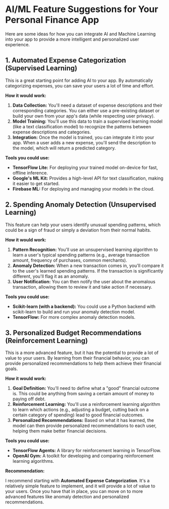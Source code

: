 # AI/ML Feature Suggestions for Your Personal Finance App

Here are some ideas for how you can integrate AI and Machine Learning into your app to provide a more intelligent and personalized user experience.

## 1. Automated Expense Categorization (Supervised Learning)

This is a great starting point for adding AI to your app. By automatically categorizing expenses, you can save your users a lot of time and effort.

**How it would work:**

1.  **Data Collection:** You'll need a dataset of expense descriptions and their corresponding categories. You can either use a pre-existing dataset or build your own from your app's data (while respecting user privacy).
2.  **Model Training:** You'll use this data to train a supervised learning model (like a text classification model) to recognize the patterns between expense descriptions and categories.
3.  **Integration:** Once the model is trained, you can integrate it into your app. When a user adds a new expense, you'll send the description to the model, which will return a predicted category.

**Tools you could use:**

*   **TensorFlow Lite:** For deploying your trained model on-device for fast, offline inference.
*   **Google's ML Kit:** Provides a high-level API for text classification, making it easier to get started.
*   **Firebase ML:** For deploying and managing your models in the cloud.

## 2. Spending Anomaly Detection (Unsupervised Learning)

This feature can help your users identify unusual spending patterns, which could be a sign of fraud or simply a deviation from their normal habits.

**How it would work:**

1.  **Pattern Recognition:** You'll use an unsupervised learning algorithm to learn a user's typical spending patterns (e.g., average transaction amount, frequency of purchases, common merchants).
2.  **Anomaly Detection:** When a new transaction comes in, you'll compare it to the user's learned spending patterns. If the transaction is significantly different, you'll flag it as an anomaly.
3.  **User Notification:** You can then notify the user about the anomalous transaction, allowing them to review it and take action if necessary.

**Tools you could use:**

*   **Scikit-learn (with a backend):** You could use a Python backend with scikit-learn to build and run your anomaly detection model.
*   **TensorFlow:** For more complex anomaly detection models.

## 3. Personalized Budget Recommendations (Reinforcement Learning)

This is a more advanced feature, but it has the potential to provide a lot of value to your users. By learning from their financial behavior, you can provide personalized recommendations to help them achieve their financial goals.

**How it would work:**

1.  **Goal Definition:** You'll need to define what a "good" financial outcome is. This could be anything from saving a certain amount of money to paying off debt.
2.  **Reinforcement Learning:** You'll use a reinforcement learning algorithm to learn which actions (e.g., adjusting a budget, cutting back on a certain category of spending) lead to good financial outcomes.
3.  **Personalized Recommendations:** Based on what it has learned, the model can then provide personalized recommendations to each user, helping them make better financial decisions.

**Tools you could use:**

*   **TensorFlow Agents:** A library for reinforcement learning in TensorFlow.
*   **OpenAI Gym:** A toolkit for developing and comparing reinforcement learning algorithms.

**Recommendation:**

I recommend starting with **Automated Expense Categorization**. It's a relatively simple feature to implement, and it will provide a lot of value to your users. Once you have that in place, you can move on to more advanced features like anomaly detection and personalized recommendations.
